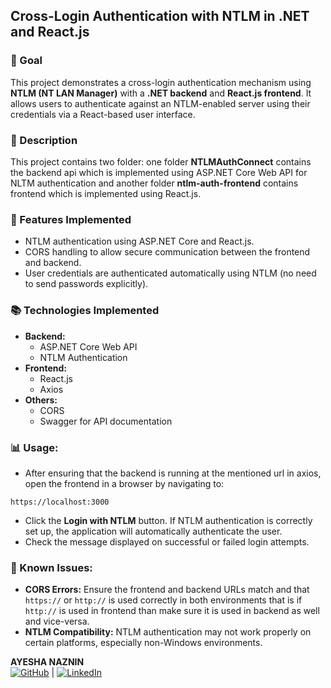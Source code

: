 ## Cross-Login Authentication with NTLM in .NET and React.js

### 🎯 Goal

This project demonstrates a cross-login authentication mechanism using **NTLM (NT LAN Manager)** with a **.NET backend** and **React.js frontend**. It allows users to authenticate against an NTLM-enabled server using their credentials via a React-based user interface.

### 🧾 Description

This project contains two folder: one folder **NTLMAuthConnect** contains the backend api which is implemented using ASP.NET Core Web API for NLTM authentication and another folder **ntlm-auth-frontend** contains frontend which is implemented using React.js.

### 🧮 Features Implemented

- NTLM authentication using ASP.NET Core and React.js.
- CORS handling to allow secure communication between the frontend and backend.
- User credentials are authenticated automatically using NTLM (no need to send passwords explicitly).

### 📚 Technologies Implemented

- **Backend:**
  - ASP.NET Core Web API
  - NTLM Authentication
- **Frontend:**
  - React.js
  - Axios
- **Others:**
  - CORS
  - Swagger for API documentation

### 📊 Usage:

- After ensuring that the backend is running at the mentioned url in axios, open the frontend in a browser by navigating to:

```
https://localhost:3000
```

- Click the **Login with NTLM** button. If NTLM authentication is correctly set up, the application will automatically authenticate the user.
- Check the message displayed on successful or failed login attempts.

### 🧮 Known Issues:

- **CORS Errors:** Ensure the frontend and backend URLs match and that `https://` or `http://` is used correctly in both environments that is if `http://` is used in frontend than make sure it is used in backend as well and vice-versa.
- **NTLM Compatibility:** NTLM authentication may not work properly on certain platforms, especially non-Windows environments.

**AYESHA NAZNIN**  
[![GitHub](https://img.shields.io/badge/github-%2312100E.svg?style=for-the-badge&logo=github&logoColor=white)](https://github.com/PhantomANaz) | [![LinkedIn](https://img.shields.io/badge/linkedin-%230077B5.svg?style=for-the-badge&logo=linkedin&logoColor=white)](https://www.linkedin.com/in/ayesha-naznin-73316a11a/)
